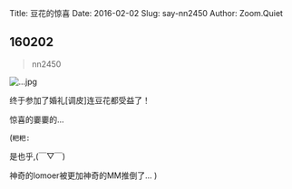 Title: 豆花的惊喜
Date: 2016-02-02
Slug: say-nn2450
Author: Zoom.Quiet


## 160202
> nn2450

![...jpg](http://momoko.zoomquiet.top/niuniu-albums/nn2016/160202-nn2450.jpg?imageView2/2/w/360)

终于参加了婚礼[调皮]连豆花都受益了！

惊喜的嫑嫑的...

(`粑粑:` 

是也乎,(￣▽￣)

神奇的lomoer被更加神奇的MM推倒了...
)
